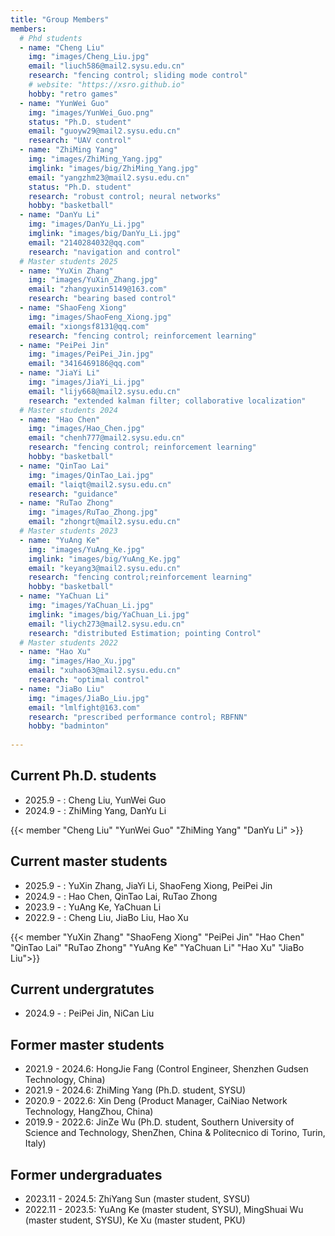 ```yaml
---
title: "Group Members"
members:
  # Phd students
  - name: "Cheng Liu"
    img: "images/Cheng_Liu.jpg"
    email: "liuch586@mail2.sysu.edu.cn"
    research: "fencing control; sliding mode control"
    # website: "https://xsro.github.io"
    hobby: "retro games"
  - name: "YunWei Guo"
    img: "images/YunWei_Guo.png"
    status: "Ph.D. student"
    email: "guoyw29@mail2.sysu.edu.cn"
    research: "UAV control"
  - name: "ZhiMing Yang"
    img: "images/ZhiMing_Yang.jpg"
    imglink: "images/big/ZhiMing_Yang.jpg"
    email: "yangzhm23@mail2.sysu.edu.cn"
    status: "Ph.D. student"
    research: "robust control; neural networks"
    hobby: "basketball"
  - name: "DanYu Li"
    img: "images/DanYu_Li.jpg"
    imglink: "images/big/DanYu_Li.jpg"
    email: "2140284032@qq.com"
    research: "navigation and control"
  # Master students 2025
  - name: "YuXin Zhang"
    img: "images/YuXin_Zhang.jpg"
    email: "zhangyuxin5149@163.com"
    research: "bearing based control"
  - name: "ShaoFeng Xiong"
    img: "images/ShaoFeng_Xiong.jpg"
    email: "xiongsf8131@qq.com"
    research: "fencing control; reinforcement learning"
  - name: "PeiPei Jin"
    img: "images/PeiPei_Jin.jpg"
    email: "3416469186@qq.com"
  - name: "JiaYi Li"
    img: "images/JiaYi_Li.jpg"
    email: "lijy668@mail2.sysu.edu.cn"
    research: "extended kalman filter; collaborative localization"
  # Master students 2024
  - name: "Hao Chen"
    img: "images/Hao_Chen.jpg"
    email: "chenh777@mail2.sysu.edu.cn"
    research: "fencing control; reinforcement learning"
    hobby: "basketball"
  - name: "QinTao Lai"
    img: "images/QinTao_Lai.jpg"
    email: "laiqt@mail2.sysu.edu.cn"
    research: "guidance"
  - name: "RuTao Zhong"
    img: "images/RuTao_Zhong.jpg"
    email: "zhongrt@mail2.sysu.edu.cn"
  # Master students 2023
  - name: "YuAng Ke"
    img: "images/YuAng_Ke.jpg"
    imglink: "images/big/YuAng_Ke.jpg"
    email: "keyang3@mail2.sysu.edu.cn"
    research: "fencing control;reinforcement learning"
    hobby: "basketball"
  - name: "YaChuan Li"
    img: "images/YaChuan_Li.jpg"
    imglink: "images/big/YaChuan_Li.jpg"
    email: "liych273@mail2.sysu.edu.cn"
    research: "distributed Estimation; pointing Control"
  # Master students 2022
  - name: "Hao Xu"
    img: "images/Hao_Xu.jpg"
    email: "xuhao63@mail2.sysu.edu.cn"
    research: "optimal control"
  - name: "JiaBo Liu"
    img: "images/JiaBo_Liu.jpg"
    email: "lmlfight@163.com"
    research: "prescribed performance control; RBFNN"
    hobby: "badminton"
    
---
```


## Current Ph.D. students

- 2025.9 - : Cheng Liu, YunWei Guo
- 2024.9 - : ZhiMing Yang, DanYu Li

{{< member "Cheng Liu"   "YunWei Guo"  "ZhiMing Yang"  "DanYu Li" >}}

## Current master students

- 2025.9 - : YuXin Zhang, JiaYi Li, ShaoFeng Xiong, PeiPei Jin
- 2024.9 - : Hao Chen, QinTao Lai, RuTao Zhong
- 2023.9 - : YuAng Ke, YaChuan Li
- 2022.9 - : Cheng Liu, JiaBo Liu, Hao Xu

{{< member "YuXin Zhang" "ShaoFeng Xiong" "PeiPei Jin" "Hao Chen" "QinTao Lai"  "RuTao Zhong" "YuAng Ke" "YaChuan Li" "Hao Xu"   "JiaBo Liu">}}


## Current undergratutes

- 2024.9 - : PeiPei Jin, NiCan Liu

## Former master students

- 2021.9 - 2024.6: HongJie Fang (Control Engineer, Shenzhen Gudsen Technology, China)
- 2021.9 - 2024.6: ZhiMing Yang (Ph.D. student, SYSU)
- 2020.9 - 2022.6: Xin Deng (Product Manager, CaiNiao Network Technology, HangZhou, China)
- 2019.9 - 2022.6: JinZe Wu (Ph.D. student, Southern University of Science and Technology, ShenZhen, China & Politecnico di Torino, Turin, Italy)

## Former undergraduates

- 2023.11 - 2024.5: ZhiYang Sun (master student, SYSU)
- 2022.11 - 2023.5: YuAng Ke (master student, SYSU), MingShuai Wu (master student, SYSU), Ke Xu (master student, PKU)
